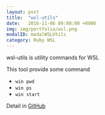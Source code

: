 ```yaml
---
layout: post
title:  "wsl-utils"
date:   2016-11-06 00:00:00 +0900
img: img/portfolio/wsl.png
modalID: modalWSLUtils
category: Ruby WSL
---
```

wsl-utils is utility commands for WSL

This tool provide some command

- `win pwd`
- `win ps`
- `win start`
 
Detail in [GitHub](https://github.com/aki017/wsl-utils)
